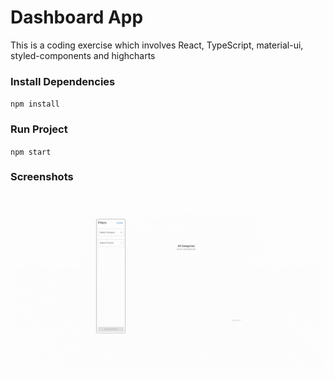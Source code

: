 # Dashboard App

This is a coding exercise which involves React, TypeScript, material-ui, styled-components and highcharts

### Install Dependencies
`npm install`

### Run Project
`npm start`

### Screenshots

![](sample.gif)